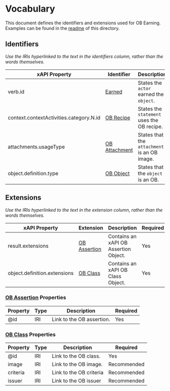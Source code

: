 # Vocabulary
This document defines the identifiers and extensions used for OB Earning. Examples can be found in the [readme](readme.md) of this directory.

## Identifiers
*Use the IRIs hyperlinked to the text in the identifiers column, rather than the words themselves.*

xAPI Property | Identifier | Description | Required
--- | --- | --- | ---
verb.id | [Earned](http://specification.openbadges.org/xapi/verbs/earned.json) | States the `actor` earned the `object`. | Yes
context.contextActivities.category.N.id | [OB Recipe](http://specification.openbadges.org/xapi/recipe/base/0) | States the `statement` uses the OB recipe. | Yes
attachments.usageType | [OB Attachment](http://specification.openbadges.org/xapi/attachment/badge.json) | States that the `attachment` is an OB image. | Yes
object.definition.type | [OB Object](http://activitystrea.ms/schema/1.0/badge) | States that the `object` is an OB. | Yes

## Extensions
*Use the IRIs hyperlinked to the text in the extension column, rather than the words themselves.*

xAPI Property | Extension | Description | Required
--- | --- | --- | ---
result.extensions | [OB Assertion](http://specification.openbadges.org/xapi/extensions/badgeassertion.json) | Contains an xAPI OB Assertion Object. | Yes
object.definition.extensions | [OB Class](http://specification.openbadges.org/xapi/extensions/badgeclass.json) | Contains an xAPI OB Class Object. | Yes

### [OB Assertion](http://specification.openbadges.org/xapi/extensions/badgeassertion.json) Properties

Property | Type | Description | Required
--- | --- | --- | ---
@id | IRI | Link to the OB assertion. | Yes


### [OB Class](http://specification.openbadges.org/xapi/extensions/badgeclass.json) Properties

Property | Type | Description | Required
--- | --- | --- | ---
@id | IRI | Link to the OB class. | Yes
image | IRI | Link to the OB image. | Recommended
criteria | IRI | Link to the OB criteria | Recommended
issuer | IRI | Link to the OB issuer | Recommended
